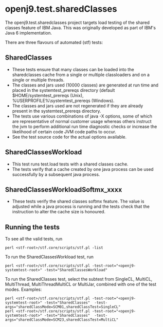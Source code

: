 <!--
Copyright (c) 2017, 2023 IBM Corp. and others

This program and the accompanying materials are made available under
the terms of the Eclipse Public License 2.0 which accompanies this
distribution and is available at https://www.eclipse.org/legal/epl-2.0/
or the Apache License, Version 2.0 which accompanies this distribution and
is available at https://www.apache.org/licenses/LICENSE-2.0.

This Source Code may also be made available under the following
Secondary Licenses when the conditions for such availability set
forth in the Eclipse Public License, v. 2.0 are satisfied: GNU
General Public License, version 2 with the GNU Classpath
Exception [1] and GNU General Public License, version 2 with the
OpenJDK Assembly Exception [2].

[1] https://www.gnu.org/software/classpath/license.html
[2] https://openjdk.org/legal/assembly-exception.html

SPDX-License-Identifier: EPL-2.0 OR Apache-2.0 OR GPL-2.0-only WITH Classpath-exception-2.0 OR GPL-2.0-only WITH OpenJDK-assembly-exception-1.0
-->

# openj9.test.sharedClasses

The openj9.test.sharedclasses project targets load testing of the shared classes feature of IBM Java.  This was originally developed as part of IBM's Java 6 implementation.

There are three flavours of automated (stf) tests:
## SharedClasses
- These tests ensure that many classes can be loaded into the sharedclasses cache from a single or multiple classloaders and on a single or multiple threads.
- The classes and jars used (10000 classes) are generated at run time and placed in the systemtest_prereqs directory (default $HOME/systemtest_prereqs (Unix), %USERPROFILE%\systemtest_prereqs (Windows).
- The classes and jars used are not regenerated if they are already present in the systemtest_prereqs directory.
- The tests use various combinations of java -X options, some of which are representative of normal customer usage whereas others instruct the jvm to perform additional run time diagnostic checks or increase the likelihood of certain code JVM code paths to occur.
- See the test source code for the actual options available.
 
## SharedClassesWorkload
- This test runs test.load tests with a shared classes cache.
- The tests verify that a cache created by one java process can be used successfully by a subsequent java process.

## SharedClassesWorkloadSoftmx_xxxx
- These tests verify the shared classes softmx feature.  The value is adjusted while a java process is running and the tests check that the instruction to alter the cache size is honoured.

## Running the tests
To see all the valid tests, run

```
perl <stf-root>/stf.core/scripts/stf.pl -list
```

To run the SharedClassesWorkload test, run

```
perl <stf-root>/stf.core/scripts/stf.pl -test-root="<openj9-systemtest-root>" -test="SharedClassesWorkload"
```

To run the SharedClasses test, select the subtest from SingleCL, MultiCL, MultiThread, MultiThreadMultiCL or MultiJar, combined with one of the test modes.  Examples:

```
perl <stf-root>/stf.core/scripts/stf.pl -test-root="<openj9-systemtest-root>" -test="SharedClasses"  -test-args="sharedClassMode=SCM01,sharedClassTest=SingleCL"
perl <stf-root>/stf.core/scripts/stf.pl -test-root="<openj9-systemtest-root>" -test="SharedClasses"  -test-args="sharedClassMode=SCM23,sharedClassTest=MultiCL"
```
